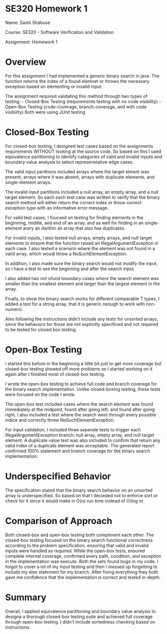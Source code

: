 # SE320 Homework 1

Name: Samii Shabuse

Course: SE320 - Software Verification and Validation

Assignment: Homework 1 

# Overview

For this assignment I had implemented a generic binary search in java. The function returns the index of a found elemnet or throws
the necessary exception based on elementing or invalid input.

The assignment required validating this method through two types of testing:
    - Closed-Box Testing (requirements testing with no code visibility)
    - Open-Box Testing (code-coverage, branch-coverage, and with code visibility)
Both were using JUnit testing


# Closed-Box Testing

For closed-box testing, I designed test cases based on the assignments requirements WITHOUT looking at the source code. So based on this I used equivalence partitioning to identify categories of valid and invalid inputs and boundary value analysis to select represenetative edge cases. 

The valid input parittions included arrays where the target elment was present, arrays where it was absent, arrays with duplicate elements, and single-element arrays. 

The invalid input partitions included a null array, an empty array, and a null target element. So each each test case was written to verify that the binary search method will either return the correct index or throw correct exception type with an informative error message.

For valid test cases, I foucsed on testing for finding elements in the beginning, middle, and end of an array, and as well for finding in an single-element arary an dwithin an array that also has duplicates. 

For invalid inputs, I also tested null arrays, empty arrays, and null target elements to ensure that the function raised an IllegalArgumentException in each case. I also tested a scenario where the element was not found in a valid array, which woudl throw a NoSuchElementException. 

In addition, I also made sure the binary search would not modify the input, so I have a test to see the beginning and after the search input.

I also added two not ofund boundary cases where the search element was smaller than the smallest element and larger than the largest element in the array. 

Finally, to show the binary search works for different comparable T types, I added a test for a string array, that it is generic neough to work with non-numeric.

Also following the instructions didn't include any tests for unsorted arrays, since the behaviors for those are not explicitly specificed and not required to be tested for closed box testing. 


# Open-Box Testing 

I started this before in the beginning a little bit just to get more coverage but closed-box testing showed off more problems so I started working on it again after I finished most of closed-box testing. 

I wrote the open-box testing to achieve full code and branch coverage for the binary search implementation. Unlike closed-boxing testing, these tests were focused on the code I wrote. 

The open-box test included cases where the search element was found immediately at the midpoint, found after going left, and found after going right. I also included a test where the search went through every possible indice and correctly threw NoSuchElementException.

For input validation, I included three seperate tests to trigger each IllegalArgumentException branch: null array, empty array, and null target element. A duplicate value test was also included to confirm that return any valid index of a duplicate element was acceptable. The generated report confirmed 100% statement and branch coverage for the binary search implementation.

# Underspecified Behavior

The specification stated that the binary search behavior on an unsorted array is underspecified. So based on that I decieded not to enforce sort or check for it since it would make in O(n) run time instead of O(log n)

# Comparison of Approach

Both closed-box and open-box testing both compliment each other. The closed-box testing focused on the binary search functional correctness according to the problem specification, ensuring that valid and invalid inputs were handled as required. While the open-box tests, ensured complete internal coverage, confirmed every path, condition, and exception in the implementation was execute. Both the sets found bugs in my code. I forgot to cover a lot of my input testing and then I messed up forgetting to include my else statement for my branch. After fixing everything they both gave me confidence that the implementation is correct and tested in-depth. 

# Summary

Overall, I applied equivalence parititoning and boundary value analysis to designa a thorough closed-box testing suite and achieved full coverage through open-box testing. I didn't include sortedness checking based on instructions. 